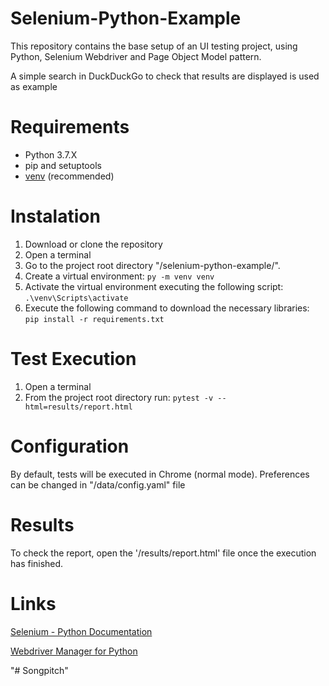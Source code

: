 # Selenium-Python-Example

This repository contains the base setup of an UI testing project,
using Python, Selenium Webdriver and Page Object Model pattern.

A simple search in DuckDuckGo to check that results are displayed is used as example

# Requirements

* Python 3.7.X
* pip and setuptools
* [venv](<https://packaging.python.org/guides/installing-using-pip-and-virtual-environments/>) (recommended)

# Instalation

1. Download or clone the repository 
2. Open a terminal
3. Go to the project root directory "/selenium-python-example/".
4. Create a virtual environment: `py -m venv venv`
5. Activate the virtual environment executing the following script: `.\venv\Scripts\activate`
6. Execute the following command to download the necessary libraries:  `pip install -r requirements.txt`

# Test Execution

1. Open a terminal
2. From the project root directory run: `pytest -v --html=results/report.html`

# Configuration

By default, tests will be executed in Chrome (normal mode). Preferences can be changed in "/data/config.yaml" file

# Results

To check the report, open the '/results/report.html' file once the execution has finished.


# Links
   
   [Selenium - Python Documentation](<https://selenium-python.readthedocs.io/>)
   
   [Webdriver Manager for Python](<https://github.com/SergeyPirogov/webdriver_manager>)
   
   "# Songpitch" 
